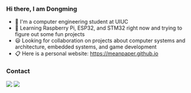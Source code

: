 ### Hi there, I am Dongming
- 👋 I'm a computer engineering student at UIUC
- 🤔 Learning Raspberry Pi, ESP32, and STM32 right now and trying to figure out some fun projects
- 😃 Looking for collaboration on projects about computer systems and architecture, embedded systems, and game development
- 📋 Here is a personal website: https://meanpaper.github.io
<!--
- 💼 Used to be 
    - Web Developer Intern at Headline
    - Class assistant for ECE 391: Computer System Engineering at UIUC
    - Embedded System Software Engineering Intern at Rivian
-->
### Contact
<img src="https://img.shields.io/badge/Email-dl35%40illinois.edu-blue?style=flat&logo=Mail.ru" /> <a href="https://www.linkedin.com/in/dongmingliu183/">
  <img src = "https://img.shields.io/badge/LinkedIn-0077B5?style=flat&logo=linkedin&logoColor=white">
</a>

<!--
**MeanPaper/MeanPaper** is a ✨ _special_ ✨ repository because its `README.md` (this file) appears on your GitHub profile.

Here are some ideas to get you started:
- 📓 Currently deep-diving in Computer Organization and Design, Communication Networks, and Game Development with UE5
- 🔭 I’m currently working on ...
- 🌱 I’m currently learning ...
- 👯 I’m looking to collaborate on ...
- 🤔 I’m looking for help with ...
- 💬 Ask me about ...
- 📫 How to reach me: ...
- 😄 Pronouns: ...
- ⚡ Fun fact: ...
-->
